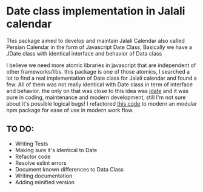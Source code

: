 # Date class implementation in Jalali calendar

This package aimed to develop and maintain Jalali Calendar also called Persian Calendar in the form of
   Javascript Date Class, Basically we have a JDate class with identical interface and behavior of Data class
   
I believe we need more atomic libraries in javascript that are independent of other frameworks/libs. 
this package is one of those atomics, I searched a lot to find a real implementation of Date class for Jalali calendar 
and found a few. All of them was not really identical with Date class in term of interface and behavior. the only on
that was close to this idea was [jdate](https://github.com/tahajahangir/jdate) and it was pure in coding,
maintenance and modern development, still I'm not sure about it's possible logical bugs! I refactored
[this code](https://github.com/tahajahangir/jdate) to modern an modular npm package for ease of use in modern work flow.
 
## TO DO: 
* Writing Tests
* Making sure it's identical to Date
* Refactor code
* Resolve eslint errors
* Document known differences to Data Class 
* Writing documentation
* Adding minified version

     